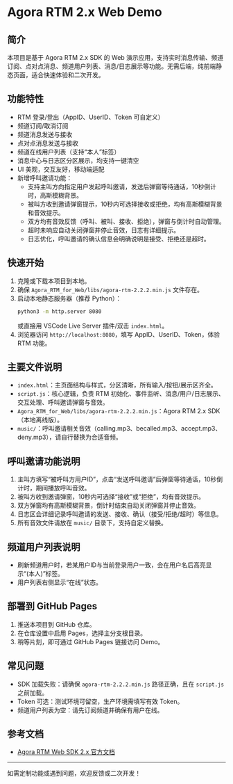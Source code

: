 # Agora RTM 2.x Web Demo

## 简介
本项目是基于 Agora RTM 2.x SDK 的 Web 演示应用，支持实时消息传输、频道订阅、点对点消息、频道用户列表、消息/日志展示等功能。无需后端，纯前端静态页面，适合快速体验和二次开发。

## 功能特性
- RTM 登录/登出（AppID、UserID、Token 可自定义）
- 频道订阅/取消订阅
- 频道消息发送与接收
- 点对点消息发送与接收
- 频道在线用户列表（支持“本人”标签）
- 消息中心与日志区分区展示，均支持一键清空
- UI 美观，交互友好，移动端适配
- 新增呼叫邀请功能：
   - 支持主叫方向指定用户发起呼叫邀请，发送后弹窗等待通话，10秒倒计时，高斯模糊背景。
   - 被叫方收到邀请弹窗提示，10秒内可选择接收或拒绝，均有高斯模糊背景和音效提示。
   - 双方均有音效反馈（呼叫、被叫、接收、拒绝），弹窗与倒计时自动管理。
   - 超时未响应自动关闭弹窗并停止音效，日志有详细提示。
   - 日志优化，呼叫邀请的确认信息会明确说明是接受、拒绝还是超时。

## 快速开始
1. 克隆或下载本项目到本地。
2. 确保 `Agora_RTM_for_Web/libs/agora-rtm-2.2.2.min.js` 文件存在。
3. 启动本地静态服务器（推荐 Python）：
   ```sh
   python3 -m http.server 8080
   ```
   或直接用 VSCode Live Server 插件/双击 `index.html`。
4. 浏览器访问 `http://localhost:8080`，填写 AppID、UserID、Token，体验 RTM 功能。

## 主要文件说明
- `index.html`：主页面结构与样式，分区清晰，所有输入/按钮/展示区齐全。
- `script.js`：核心逻辑，负责 RTM 初始化、事件监听、消息/用户/日志展示、交互处理、呼叫邀请弹窗与音效。
- `Agora_RTM_for_Web/libs/agora-rtm-2.2.2.min.js`：Agora RTM 2.x SDK（本地离线版）。
- `music/`：呼叫邀请相关音效（calling.mp3、becalled.mp3、accept.mp3、deny.mp3），请自行替换为合适音频。
## 呼叫邀请功能说明

1. 主叫方填写“被呼叫方用户ID”，点击“发送呼叫邀请”后弹窗等待通话，10秒倒计时，期间播放呼叫音效。
2. 被叫方收到邀请弹窗，10秒内可选择“接收”或“拒绝”，均有音效提示。
3. 双方弹窗均有高斯模糊背景，倒计时结束自动关闭弹窗并停止音效。
4. 日志区会详细记录呼叫邀请的发送、接收、确认（接受/拒绝/超时）等信息。
5. 所有音效文件请放在 `music/` 目录下，支持自定义替换。

## 频道用户列表说明
- 刷新频道用户时，若某用户ID与当前登录用户一致，会在用户名后高亮显示“(本人)”标签。
- 用户列表右侧显示“在线”状态。

## 部署到 GitHub Pages
1. 推送本项目到 GitHub 仓库。
2. 在仓库设置中启用 Pages，选择主分支根目录。
3. 稍等片刻，即可通过 GitHub Pages 链接访问 Demo。

## 常见问题
- SDK 加载失败：请确保 `agora-rtm-2.2.2.min.js` 路径正确，且在 `script.js` 之前加载。
- Token 可选：测试环境可留空，生产环境需填写有效 Token。
- 频道用户列表为空：请先订阅频道并确保有用户在线。

## 参考文档
- [Agora RTM Web SDK 2.x 官方文档](https://doc.agora.io/cn/Real-time-Messaging/web-2.x/index.html)

---
如需定制功能或遇到问题，欢迎反馈或二次开发！